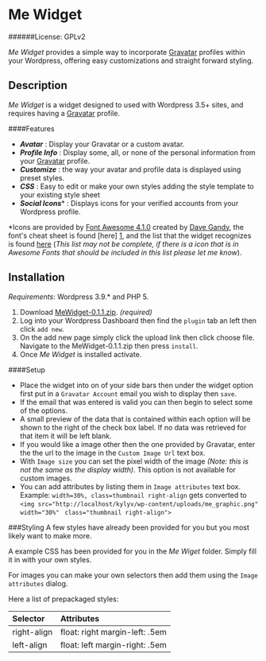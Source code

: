 Me Widget
=========
######License: GPLv2

*Me Widget* provides a simple way to incorporate [Gravatar][] profiles within
your Wordpress, offering easy customizations and straight forward styling.

Description
-----------
*Me Widget* is a widget designed to used with Wordpress 3.5+ sites, and requires
having a [Gravatar][] profile.

####Features
- **_Avatar_**        : Display your Gravatar or a custom avatar.
- **_Profile Info_**  : Display some, all, or none of the personal information
from your [Gravatar][] profile.
- **_Customize_**     : the way your avatar and profile data is displayed using
preset styles.
- **_CSS_**           : Easy to edit or make your own styles adding the style
template to your existing style sheet
- **_Social Icons_**\*  : Displays icons for your verified accounts from your
Wordpress profile.

\*Icons are provided by [Font Awesome 4.1.0][3] created by [Dave Gandy][2], the
font's cheat sheet is found [here] [1], and the list that the widget recognizes
is found [here][4] (_This list may not be complete, if there is a icon that is_
 _in Awesome Fonts that should be included in this list please let me know_).

Installation
------------
_Requirements_: Wordpress 3.9.\* and PHP 5.
1. Download [MeWidget-0.1.1.zip][5]. _(required)_
2. Log into your Wordpress Dashboard then find the `plugin` tab an left
then click `add new`.
3. On the add new page simply click the upload link then click choose file.
Navigate to the MeWidget-0.1.1.zip then press `install`.
4. Once _Me Widget_ is installed activate.

####Setup

* Place the widget into on of your side bars then under the
widget option first put in a `Gravatar Account` email you wish to display then
`save`.
* If the email that was entered is valid you can then begin to
select some of the options.
* A small preview of the data that is contained within each option will be shown
to the right of the check box label. If no data was retrieved for that item it
will be left blank.
* If you would like a image other then the one provided by Gravatar, enter the
the url to the image in the `Custom Image Url` text box.
* With `Image size` you can set the pixel width of the image _(Note: this
is not the same as the display width)_. This option is not available for custom
images.
* You can add attributes by listing them in `Image attributes` text box.
Example: `width=30%, class=thumbnail right-align` gets converted to
`<img src="http://localhost/kylyv/wp-content/uploads/me_graphic.png" width="30%"`
` class="thumbnail right-align">`

###Styling
A few styles have already been provided for you but you most likely want to
make more.

A example CSS has been provided for you in the *Me Wiget* folder.
Simply fill it in with your own styles.

For images you can make your own selectors then add them using the
`Image attributes` dialog.

Here a list of prepackaged styles:

| Selector | Attributes |
|:---------|:-----------|
| right-align | float: right  margin-left: .5em |
| left-align | float: left  margin-right: .5em |

[gravatar]: https://gravatar.com "Gravatar"
[1]: http://fortawesome.github.io/Font-Awesome/cheatsheet/ "Font Awesome Icons"
[2]: https://twitter.com/davegandy "Dave Gandy"
[3]: http://fortawesome.github.io/Font-Awesome/ "Font Awesome"
[4]: https://github.com/Kyly/MeWidget/blob/master/soc_icons_fa "Social Icon List"
[5]: https://github.com/Kyly/MeWidget/archive/v0.1.1.zip "Download Me Widget v0.1.1"
